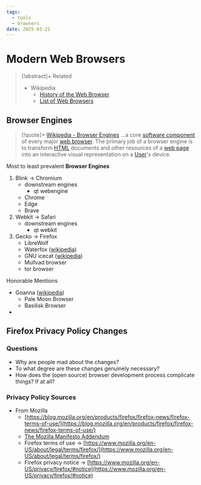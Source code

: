 ```yaml
---
tags:
  - tools
  - browsers
date: 2025-03-21
---
```

# Modern Web Browsers

> [!abstract]+ Related
> - Wikipedia
> 	- [History of the Web Browser](https://en.wikipedia.org/wiki/History_of_the_web_browser)
> 	- [List of Web Browsers](https://en.wikipedia.org/wiki/List_of_web_browsers)

## Browser Engines

> [!quote]+ [Wikipedia - Browser Engines](<- [Wikipedia - Browser Engines](https://en.wikipedia.org/wiki/Browser_engine)>)
> ...a core [software component](https://en.wikipedia.org/wiki/Software_component "Software component") of every major [web browser](https://en.wikipedia.org/wiki/Web_browser "Web browser"). The primary job of a browser engine is to transform [HTML](https://en.wikipedia.org/wiki/HTML "HTML") documents and other resources of a [web page](https://en.wikipedia.org/wiki/Web_page "Web page") into an interactive visual representation on a [User](https://en.wikipedia.org/wiki/User_\(computing\) "User (computing)")'s device.

Most to least prevalent **Browser Engines**

1. Blink → Chromium
	- downstream engines
		- qt webengine
	- Chrome
	- Edge
	- Brave
2. Webkit → Safari
	- downstream engines
		- qt webkit
3. Gecko → Firefox
	- LibreWolf
	- Waterfox ([wikipedia](https://en.wikipedia.org/wiki/Waterfox))
	- GNU icecat ([wikipedia](https://en.wikipedia.org/wiki/GNU_IceCat))
	- Mullvad browser
	- tor browser

Honorable Mentions

- Goanna ([wikipedia](<https://en.wikipedia.org/wiki/Goanna_(software)>))
	- Pale Moon Browser
	- Basilisk Browser
- 



## Firefox Privacy Policy Changes

### Questions

- Why are people mad about the changes?
- To what degree are these changes genuinely necessary?
- How does the (open source) browser development process complicate things? If at all?

### Privacy Policy Sources

- From Mozilla
	- [https://blog.mozilla.org/en/products/firefox/firefox-news/firefox-terms-of-use/](https://blog.mozilla.org/en/products/firefox/firefox-news/firefox-terms-of-use/)
	- [The Mozilla Manifesto Addendum](https://www.mozilla.org/en-US/about/manifesto/)
	- Firefox terms of use → [https://www.mozilla.org/en-US/about/legal/terms/firefox/](https://www.mozilla.org/en-US/about/legal/terms/firefox/)
	- Firefox privacy notice → [https://www.mozilla.org/en-US/privacy/firefox/#notice](https://www.mozilla.org/en-US/privacy/firefox/#notice)

